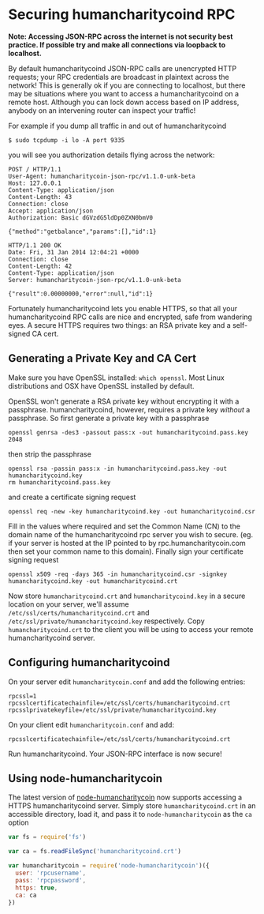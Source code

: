 # Securing humancharitycoind RPC

**Note: Accessing JSON-RPC across the internet is not security best practice. If possible try and make all connections via loopback to localhost.**

By default humancharitycoind JSON-RPC calls are unencrypted HTTP requests; your RPC credentials are broadcast in plaintext across the network! This is generally ok if you are connecting to localhost, but there may be situations where you want to access a humancharitycoind on a remote host. Although you can lock down access based on IP address, anybody on an intervening router can inspect your traffic!

For example if you dump all traffic in and out of humancharitycoind

    $ sudo tcpdump -i lo -A port 9335

you will see you authorization details flying across the network:

```
POST / HTTP/1.1
User-Agent: humancharitycoin-json-rpc/v1.1.0-unk-beta
Host: 127.0.0.1
Content-Type: application/json
Content-Length: 43
Connection: close
Accept: application/json
Authorization: Basic dGVzdG5ldDp0ZXN0bmV0

{"method":"getbalance","params":[],"id":1}

HTTP/1.1 200 OK
Date: Fri, 31 Jan 2014 12:04:21 +0000
Connection: close
Content-Length: 42
Content-Type: application/json
Server: humancharitycoin-json-rpc/v1.1.0-unk-beta

{"result":0.00000000,"error":null,"id":1}
```

Fortunately humancharitycoind lets you enable HTTPS, so that all your humancharitycoind RPC calls are nice and encrypted, safe from wandering eyes. A secure HTTPS requires two things: an RSA private key and a self-signed CA cert.

## Generating a Private Key and CA Cert
Make sure you have OpenSSL installed: `which openssl`. Most Linux distributions and OSX have OpenSSL installed by default.

OpenSSL won't generate a RSA private key without encrypting it with a passphrase. humancharitycoind, however, requires a private key *without* a passphrase. So first generate a private key with a passphrase 

    openssl genrsa -des3 -passout pass:x -out humancharitycoind.pass.key 2048

then strip the passphrase

    openssl rsa -passin pass:x -in humancharitycoind.pass.key -out humancharitycoind.key
    rm humancharitycoind.pass.key

and create a certificate signing request 

    openssl req -new -key humancharitycoind.key -out humancharitycoind.csr

Fill in the values where required and set the Common Name (CN) to the domain name of the humancharitycoind rpc server you wish to secure. (eg. if your server is hosted at the IP pointed to by rpc.humancharitycoin.com then set your common name to this domain). Finally sign your certificate signing request

    openssl x509 -req -days 365 -in humancharitycoind.csr -signkey humancharitycoind.key -out humancharitycoind.crt

Now store `humancharitycoind.crt` and `humancharitycoind.key` in a secure location on your server, we'll assume `/etc/ssl/certs/humancharitycoind.crt` and `/etc/ssl/private/humancharitycoind.key` respectively. Copy `humancharitycoind.crt` to the client you will be using to access your remote humancharitycoind server.

## Configuring humancharitycoind

On your server edit `humancharitycoin.conf` and add the following entries:

    rpcssl=1
    rpcsslcertificatechainfile=/etc/ssl/certs/humancharitycoind.crt
    rpcsslprivatekeyfile=/etc/ssl/private/humancharitycoind.key

On your client edit `humancharitycoin.conf` and add:

    rpcsslcertificatechainfile=/etc/ssl/certs/humancharitycoind.crt

Run humancharitycoind. Your JSON-RPC interface is now secure!

## Using node-humancharitycoin

The latest version of [node-humancharitycoin](https://github.com/Human-Charity-Coin/node-humancharitycoin) now supports accessing a HTTPS humancharitycoind server. Simply store `humancharitycoind.crt` in an accessible directory, load it, and pass it to `node-humancharitycoin` as the `ca` option

```js
var fs = require('fs')

var ca = fs.readFileSync('humancharitycoind.crt')

var humancharitycoin = require('node-humancharitycoin')({
  user: 'rpcusername',
  pass: 'rpcpassword',
  https: true,
  ca: ca
})
```
